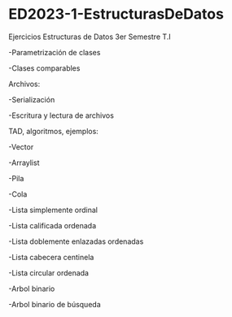 # ED2023-1-EstructurasDeDatos
Ejercicios Estructuras de Datos 3er Semestre T.I

-Parametrización de clases


-Clases comparables


Archivos:


  -Serialización

  
  -Escritura y lectura de archivos

  
TAD, algoritmos, ejemplos:


  -Vector   

  
  -Arraylist

  
  -Pila

  
  -Cola

  
  -Lista simplemente ordinal

  
  -Lista calificada ordenada



  -Lista doblemente enlazadas ordenadas

  
  -Lista cabecera centinela

  
  -Lista circular ordenada

  
  -Arbol binario



  -Arbol binario de búsqueda

